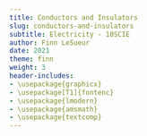 ```yaml
---
title: Conductors and Insulators
slug: conductors-and-insulators
subtitle: Electricity - 10SCIE
author: Finn LeSueur
date: 2021
theme: finn
weight: 3
header-includes:
- \usepackage{graphicx}
- \usepackage[T1]{fontenc}
- \usepackage{lmodern}
- \usepackage{amsmath}
- \usepackage{textcomp}
---
```


